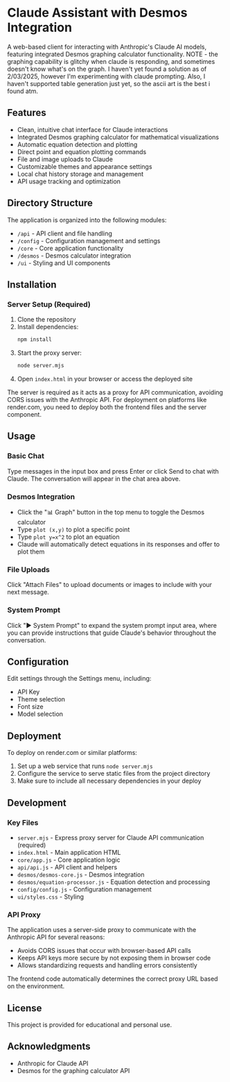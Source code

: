 # Claude Assistant with Desmos Integration

A web-based client for interacting with Anthropic's Claude AI models, featuring integrated Desmos graphing calculator functionality.
NOTE - the graphing capability is glitchy when claude is responding, and sometimes doesn't know what's on the graph. I haven't yet 
found a solution as of 2/03/2025, however I'm experimenting with claude prompting. Also, I haven't supported table generation just 
yet, so the ascii art is the best i found atm.

## Features

- Clean, intuitive chat interface for Claude interactions
- Integrated Desmos graphing calculator for mathematical visualizations
- Automatic equation detection and plotting
- Direct point and equation plotting commands
- File and image uploads to Claude
- Customizable themes and appearance settings
- Local chat history storage and management
- API usage tracking and optimization

## Directory Structure

The application is organized into the following modules:

- `/api` - API client and file handling
- `/config` - Configuration management and settings
- `/core` - Core application functionality
- `/desmos` - Desmos calculator integration
- `/ui` - Styling and UI components

## Installation

### Server Setup (Required)

1. Clone the repository 
2. Install dependencies:
   ```bash
   npm install
   ```
3. Start the proxy server:
   ```bash
   node server.mjs
   ```
4. Open `index.html` in your browser or access the deployed site

The server is required as it acts as a proxy for API communication, avoiding CORS issues with the Anthropic API. For deployment on platforms like render.com, you need to deploy both the frontend files and the server component.

## Usage

### Basic Chat

Type messages in the input box and press Enter or click Send to chat with Claude. The conversation will appear in the chat area above.

### Desmos Integration

- Click the "📊 Graph" button in the top menu to toggle the Desmos calculator
- Type `plot (x,y)` to plot a specific point
- Type `plot y=x^2` to plot an equation
- Claude will automatically detect equations in its responses and offer to plot them

### File Uploads

Click "Attach Files" to upload documents or images to include with your next message.

### System Prompt

Click "► System Prompt" to expand the system prompt input area, where you can provide instructions that guide Claude's behavior throughout the conversation.

## Configuration

Edit settings through the Settings menu, including:

- API Key
- Theme selection
- Font size
- Model selection

## Deployment

To deploy on render.com or similar platforms:

1. Set up a web service that runs `node server.mjs`
2. Configure the service to serve static files from the project directory
3. Make sure to include all necessary dependencies in your deploy

## Development

### Key Files

- `server.mjs` - Express proxy server for Claude API communication (required)
- `index.html` - Main application HTML
- `core/app.js` - Core application logic
- `api/api.js` - API client and helpers
- `desmos/desmos-core.js` - Desmos integration
- `desmos/equation-processor.js` - Equation detection and processing
- `config/config.js` - Configuration management
- `ui/styles.css` - Styling

### API Proxy

The application uses a server-side proxy to communicate with the Anthropic API for several reasons:
- Avoids CORS issues that occur with browser-based API calls
- Keeps API keys more secure by not exposing them in browser code
- Allows standardizing requests and handling errors consistently

The frontend code automatically determines the correct proxy URL based on the environment.

## License

This project is provided for educational and personal use.

## Acknowledgments

- Anthropic for Claude API
- Desmos for the graphing calculator API
